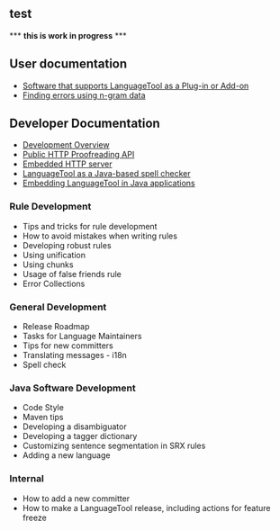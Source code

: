 ## test

*** **this is work in progress** ***

## User documentation

* [Software that supports LanguageTool as a Plug-in or Add-on](/software-that-supports-languagetool-as-a-plug-in-or-add-on)
* [Finding errors using n-gram data](/finding-errors-using-n-gram-data)

## Developer Documentation

* [Development Overview](/development-overview)
* [Public HTTP Proofreading API](/public-http-api)
* [Embedded HTTP server](/http-server)
* [LanguageTool as a Java-based spell checker](/java-spell-checker)
* [Embedding LanguageTool in Java applications](/java-api)

### Rule Development

* Tips and tricks for rule development
* How to avoid mistakes when writing rules
* Developing robust rules
* Using unification
* Using chunks
* Usage of false friends rule
* Error Collections

### General Development

* Release Roadmap
* Tasks for Language Maintainers
* Tips for new committers
* Translating messages - i18n
* Spell check

### Java Software Development

* Code Style
* Maven tips
* Developing a disambiguator
* Developing a tagger dictionary
* Customizing sentence segmentation in SRX rules
* Adding a new language

### Internal

* How to add a new committer
* How to make a LanguageTool release, including actions for feature freeze
